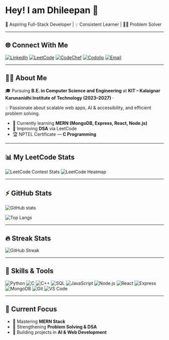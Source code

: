 # Hey! I am Dhileepan 👋  
🚀 Aspiring Full-Stack Developer | 💡 Consistent Learner | 🧑‍💻 Problem Solver  

---

## 🌐 Connect With Me
[![LinkedIn](https://img.shields.io/badge/-LinkedIn-blue?logo=linkedin&logoColor=white)](https://www.linkedin.com/in/dhileepan-t-5982682a6/)
[![LeetCode](https://img.shields.io/badge/-LeetCode-orange?logo=leetcode&logoColor=white)](https://leetcode.com/u/dhileepan13/)
[![CodeChef](https://img.shields.io/badge/-CodeChef-brown?logo=codechef&logoColor=white)](https://www.codechef.com/users/dhileepan_2)
[![Codolio](https://img.shields.io/badge/-Codolio-purple?logo=codemagic&logoColor=white)](https://codolio.com/profile/dhileepan)
[![Email](https://img.shields.io/badge/-Email-red?logo=gmail&logoColor=white)](mailto:dhileepantv@gmail.com)

---

## 🧑‍💻 About Me
🎓 Pursuing **B.E. in Computer Science and Engineering** at **KIT – Kalaignar Karunanidhi Institute of Technology (2023–2027)** ·   

💡 Passionate about scalable web apps, AI & accessibility, and efficient problem solving.

- 🌱 Currently learning **MERN (MongoDB, Express, React, Node.js)**  
- 🔧 Improving **DSA** via LeetCode 
- 🏆 NPTEL Certificate — **C Programming**

---

## 📊 My LeetCode Stats
![LeetCode Contest Stats](https://leetcard.jacoblin.cool/dhileepan13?theme=dark&font=Roboto&ext=contest)
![LeetCode Heatmap](https://leetcard.jacoblin.cool/dhileepan13?theme=dark&font=Roboto&ext=heatmap&border=0&activity=1)



---

## ⚡ GitHub Stats
![GitHub stats](https://github-readme-stats.vercel.app/api?username=dhileepant&show_icons=true&theme=radical)

![Top Langs](https://github-readme-stats.vercel.app/api/top-langs/?username=dhileepant&layout=compact&theme=radical)

---

## 🔥 Streak Stats
![GitHub Streak](https://github-readme-streak-stats.herokuapp.com/?user=dhileepant&theme=radical)

---

## 🚀 Skills & Tools
![Python](https://img.shields.io/badge/-Python-blue?logo=python&logoColor=white)
![C](https://img.shields.io/badge/-C-00599C?logo=c)
![C++](https://img.shields.io/badge/-C++-00599C?logo=cplusplus&logoColor=white)
![SQL](https://img.shields.io/badge/-SQL-4479A1?logo=mysql&logoColor=white)
![JavaScript](https://img.shields.io/badge/-JavaScript-yellow?logo=javascript&logoColor=black)
![Node.js](https://img.shields.io/badge/-Node.js-339933?logo=node.js&logoColor=white)
![React](https://img.shields.io/badge/-React-61DAFB?logo=react&logoColor=black)
![Express](https://img.shields.io/badge/-Express-000000?logo=express&logoColor=white)
![MongoDB](https://img.shields.io/badge/-MongoDB-47A248?logo=mongodb&logoColor=white)
![Git](https://img.shields.io/badge/-Git-F05032?logo=git&logoColor=white)
![VS Code](https://img.shields.io/badge/-VS%20Code-007ACC?logo=visual-studio-code&logoColor=white)

---

## 🎯 Current Focus
- 📌 Mastering **MERN Stack**  
- 📌 Strengthening **Problem Solving & DSA**  
- 📌 Building projects in **AI & Web Development**
